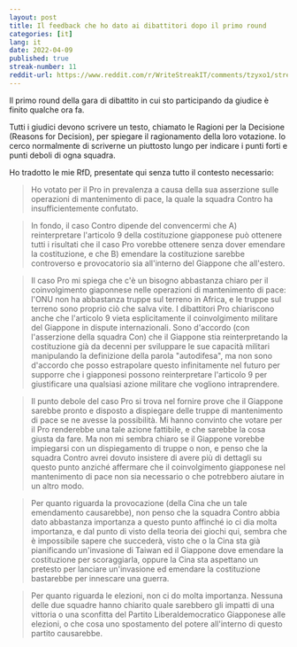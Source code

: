 ```yaml
---
layout: post
title: Il feedback che ho dato ai dibattitori dopo il primo round 
categories: [it]
lang: it
date: 2022-04-09
published: true
streak-number: 11
reddit-url: https://www.reddit.com/r/WriteStreakIT/comments/tzyxo1/streak_11_il_feedback_che_ho_dato_ai_dibattitori/
---
```

Il primo round della gara di dibattito in cui sto participando da giudice è finito qualche ora fa.

Tutti i giudici devono scrivere un testo, chiamato le Ragioni per la Decisione (Reasons for Decision), per spiegare il ragionamento della loro votazione. Io cerco normalmente di scriverne un piuttosto lungo per indicare i punti forti e punti deboli di ogna squadra.

Ho tradotto le mie RfD, presentate qui senza tutto il contesto necessario:

> Ho votato per il Pro in prevalenza a causa della sua asserzione sulle operazioni di mantenimento di pace, la quale la squadra Contro ha insufficientemente confutato.

> In fondo, il caso Contro dipende del convencermi che A) reinterpretare l'articolo 9 della costituzione giapponese può ottenere tutti i risultati che il caso Pro vorebbe ottenere senza dover emendare la costituzione, e che B) emendare la costituzione sarebbe controverso e provocatorio sia all'interno del Giappone che all'estero.

> Il caso Pro mi spiega che c'è un bisogno abbastanza chiaro per il coinvolgimento giaponnese nelle operazioni di mantenimento di pace: l'ONU non ha abbastanza truppe sul terreno in Africa, e le truppe sul terreno sono proprio ciò che salva vite. I dibattitori Pro chiariscono anche che l'articolo 9 vieta esplicitamente il coinvolgimento militare del Giappone in dispute internazionali. Sono d'accordo (con l'asserzione della squadra Con) che il Giappone stia reinterpretando la costituzione già da decenni per sviluppare le sue capacità militari manipulando la definizione della parola "autodifesa", ma non sono d'accordo che posso estrapolare questo infinitamente nel futuro per supporre che i giapponesi possono reinterpretare l'articolo 9 per giustificare una qualsiasi azione militare che vogliono intraprendere.

> Il punto debole del caso Pro si trova nel fornire prove che il Giappone sarebbe pronto e disposto a dispiegare delle truppe di mantenimento di pace se ne avesse la possibilità. Mi hanno convinto che votare per il Pro renderebbe una tale azione fattibile, e che sarebbe la cosa giusta da fare. Ma non mi sembra chiaro se il Giappone vorebbe impiegarsi con un dispiegamento di truppe o non, e penso che la squadra Contro avrei dovuto insistere di avere più di dettagli su questo punto anziché affermare che il coinvolgimento giapponese nel mantenimento di pace non sia necessario o che potrebbero aiutare in un altro modo.

> Per quanto riguarda la provocazione (della Cina che un tale emendamento causarebbe), non penso che la squadra Contro abbia dato abbastanza importanza a questo punto affinché io ci dia molta importanza, e dal punto di visto della teoria dei giochi qui, sembra che è impossibile sapere che succederà, visto che o la Cina sta già pianificando un'invasione di Taiwan ed il Giappone dove emendare la costituzione per scoraggiarla, oppure la Cina sta aspettano un pretesto per lanciare un'invasione ed emendare la costituzione bastarebbe per innescare una guerra.

> Per quanto riguarda le elezioni, non ci do molta importanza. Nessuna delle due squadre hanno chiarito quale sarebbero gli impatti di una vittoria o una sconfitta del Partito Liberaldemocratico Giapponese alle elezioni, o che cosa uno spostamento del potere all'interno di questo partito causarebbe.
